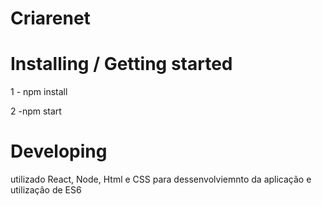 # Criarenet

# Installing / Getting started

1 - npm install 

2 -npm start 

# Developing

utilizado React, Node, Html e CSS para dessenvolviemnto da aplicação e utilização de ES6
